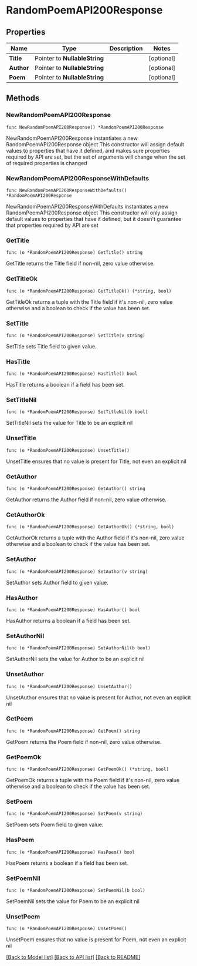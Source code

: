 # RandomPoemAPI200Response

## Properties

Name | Type | Description | Notes
------------ | ------------- | ------------- | -------------
**Title** | Pointer to **NullableString** |  | [optional] 
**Author** | Pointer to **NullableString** |  | [optional] 
**Poem** | Pointer to **NullableString** |  | [optional] 

## Methods

### NewRandomPoemAPI200Response

`func NewRandomPoemAPI200Response() *RandomPoemAPI200Response`

NewRandomPoemAPI200Response instantiates a new RandomPoemAPI200Response object
This constructor will assign default values to properties that have it defined,
and makes sure properties required by API are set, but the set of arguments
will change when the set of required properties is changed

### NewRandomPoemAPI200ResponseWithDefaults

`func NewRandomPoemAPI200ResponseWithDefaults() *RandomPoemAPI200Response`

NewRandomPoemAPI200ResponseWithDefaults instantiates a new RandomPoemAPI200Response object
This constructor will only assign default values to properties that have it defined,
but it doesn't guarantee that properties required by API are set

### GetTitle

`func (o *RandomPoemAPI200Response) GetTitle() string`

GetTitle returns the Title field if non-nil, zero value otherwise.

### GetTitleOk

`func (o *RandomPoemAPI200Response) GetTitleOk() (*string, bool)`

GetTitleOk returns a tuple with the Title field if it's non-nil, zero value otherwise
and a boolean to check if the value has been set.

### SetTitle

`func (o *RandomPoemAPI200Response) SetTitle(v string)`

SetTitle sets Title field to given value.

### HasTitle

`func (o *RandomPoemAPI200Response) HasTitle() bool`

HasTitle returns a boolean if a field has been set.

### SetTitleNil

`func (o *RandomPoemAPI200Response) SetTitleNil(b bool)`

 SetTitleNil sets the value for Title to be an explicit nil

### UnsetTitle
`func (o *RandomPoemAPI200Response) UnsetTitle()`

UnsetTitle ensures that no value is present for Title, not even an explicit nil
### GetAuthor

`func (o *RandomPoemAPI200Response) GetAuthor() string`

GetAuthor returns the Author field if non-nil, zero value otherwise.

### GetAuthorOk

`func (o *RandomPoemAPI200Response) GetAuthorOk() (*string, bool)`

GetAuthorOk returns a tuple with the Author field if it's non-nil, zero value otherwise
and a boolean to check if the value has been set.

### SetAuthor

`func (o *RandomPoemAPI200Response) SetAuthor(v string)`

SetAuthor sets Author field to given value.

### HasAuthor

`func (o *RandomPoemAPI200Response) HasAuthor() bool`

HasAuthor returns a boolean if a field has been set.

### SetAuthorNil

`func (o *RandomPoemAPI200Response) SetAuthorNil(b bool)`

 SetAuthorNil sets the value for Author to be an explicit nil

### UnsetAuthor
`func (o *RandomPoemAPI200Response) UnsetAuthor()`

UnsetAuthor ensures that no value is present for Author, not even an explicit nil
### GetPoem

`func (o *RandomPoemAPI200Response) GetPoem() string`

GetPoem returns the Poem field if non-nil, zero value otherwise.

### GetPoemOk

`func (o *RandomPoemAPI200Response) GetPoemOk() (*string, bool)`

GetPoemOk returns a tuple with the Poem field if it's non-nil, zero value otherwise
and a boolean to check if the value has been set.

### SetPoem

`func (o *RandomPoemAPI200Response) SetPoem(v string)`

SetPoem sets Poem field to given value.

### HasPoem

`func (o *RandomPoemAPI200Response) HasPoem() bool`

HasPoem returns a boolean if a field has been set.

### SetPoemNil

`func (o *RandomPoemAPI200Response) SetPoemNil(b bool)`

 SetPoemNil sets the value for Poem to be an explicit nil

### UnsetPoem
`func (o *RandomPoemAPI200Response) UnsetPoem()`

UnsetPoem ensures that no value is present for Poem, not even an explicit nil

[[Back to Model list]](../README.md#documentation-for-models) [[Back to API list]](../README.md#documentation-for-api-endpoints) [[Back to README]](../README.md)


